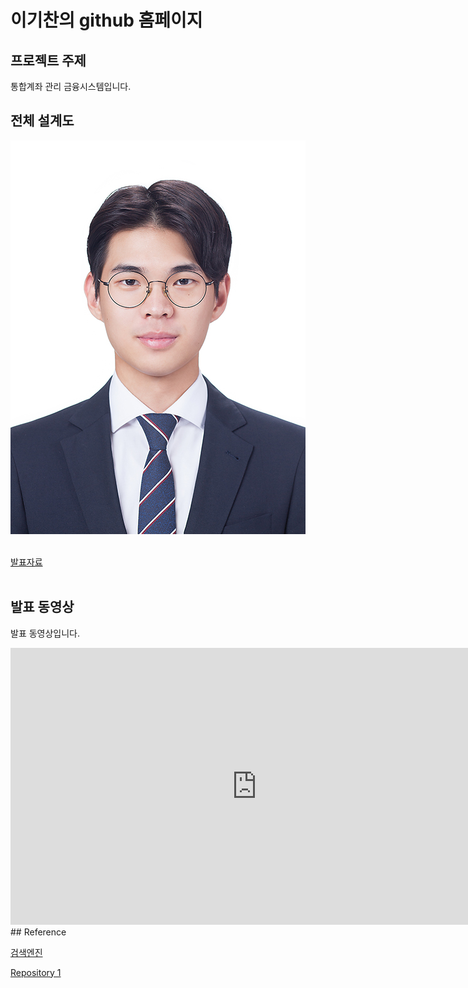 # 이기찬의 github 홈페이지​

## 프로젝트 주제​

통합계좌 관리 금융시스템입니다.​

## 전체 설계도​

<img src="2160340102_이기찬.jpg.jpg"/><br> ​

[발표자료](/project.pptx)<br>​

## 발표 동영상​

발표 동영상입니다.​
<iframe width="787" height="443" src="https://www.youtube.com/embed/LTKW78rUizM" frameborder="0" allow="accelerometer; autoplay; clipboard-write; encrypted-media; gyroscope; picture-in-picture" allowfullscreen></iframe>
## Reference​

[검색엔진](https://naver.com)​

[Repository 1](https://{github-id}.github.io/{repository-name}) 
